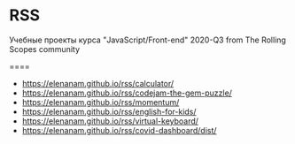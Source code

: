 # RSS

Учебные проекты курса "JavaScript/Front-end" 2020-Q3 from The Rolling Scopes community

====

* https://elenanam.github.io/rss/calculator/
* https://elenanam.github.io/rss/codejam-the-gem-puzzle/
* https://elenanam.github.io/rss/momentum/
* https://elenanam.github.io/rss/english-for-kids/
* https://elenanam.github.io/rss/virtual-keyboard/
* https://elenanam.github.io/rss/covid-dashboard/dist/
